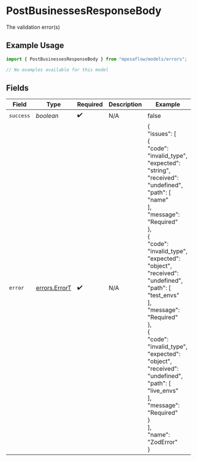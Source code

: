 # PostBusinessesResponseBody

The validation error(s)

## Example Usage

```typescript
import { PostBusinessesResponseBody } from "mpesaflow/models/errors";

// No examples available for this model
```

## Fields

| Field                                                                                                                                                                                                                                                                                                                                                                                                            | Type                                                                                                                                                                                                                                                                                                                                                                                                             | Required                                                                                                                                                                                                                                                                                                                                                                                                         | Description                                                                                                                                                                                                                                                                                                                                                                                                      | Example                                                                                                                                                                                                                                                                                                                                                                                                          |
| ---------------------------------------------------------------------------------------------------------------------------------------------------------------------------------------------------------------------------------------------------------------------------------------------------------------------------------------------------------------------------------------------------------------- | ---------------------------------------------------------------------------------------------------------------------------------------------------------------------------------------------------------------------------------------------------------------------------------------------------------------------------------------------------------------------------------------------------------------- | ---------------------------------------------------------------------------------------------------------------------------------------------------------------------------------------------------------------------------------------------------------------------------------------------------------------------------------------------------------------------------------------------------------------- | ---------------------------------------------------------------------------------------------------------------------------------------------------------------------------------------------------------------------------------------------------------------------------------------------------------------------------------------------------------------------------------------------------------------- | ---------------------------------------------------------------------------------------------------------------------------------------------------------------------------------------------------------------------------------------------------------------------------------------------------------------------------------------------------------------------------------------------------------------- |
| `success`                                                                                                                                                                                                                                                                                                                                                                                                        | *boolean*                                                                                                                                                                                                                                                                                                                                                                                                        | :heavy_check_mark:                                                                                                                                                                                                                                                                                                                                                                                               | N/A                                                                                                                                                                                                                                                                                                                                                                                                              | false                                                                                                                                                                                                                                                                                                                                                                                                            |
| `error`                                                                                                                                                                                                                                                                                                                                                                                                          | [errors.ErrorT](../../models/errors/errort.md)                                                                                                                                                                                                                                                                                                                                                                   | :heavy_check_mark:                                                                                                                                                                                                                                                                                                                                                                                               | N/A                                                                                                                                                                                                                                                                                                                                                                                                              | {<br/>"issues": [<br/>{<br/>"code": "invalid_type",<br/>"expected": "string",<br/>"received": "undefined",<br/>"path": [<br/>"name"<br/>],<br/>"message": "Required"<br/>},<br/>{<br/>"code": "invalid_type",<br/>"expected": "object",<br/>"received": "undefined",<br/>"path": [<br/>"test_envs"<br/>],<br/>"message": "Required"<br/>},<br/>{<br/>"code": "invalid_type",<br/>"expected": "object",<br/>"received": "undefined",<br/>"path": [<br/>"live_envs"<br/>],<br/>"message": "Required"<br/>}<br/>],<br/>"name": "ZodError"<br/>} |